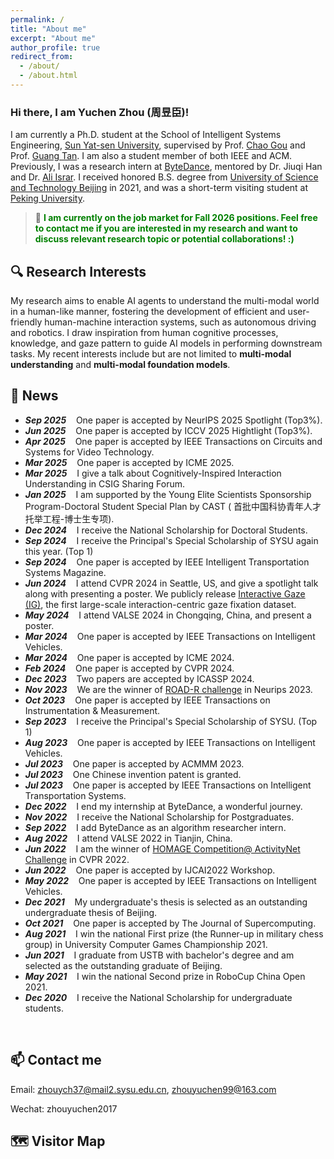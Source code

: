 ```yaml
---
permalink: /
title: "About me"
excerpt: "About me"
author_profile: true
redirect_from: 
  - /about/
  - /about.html
---
```


### Hi there, I am Yuchen Zhou (周昱臣)!

I am currently a Ph.D. student at the School of Intelligent Systems Engineering, [Sun Yat-sen University](https://www.sysu.edu.cn/), supervised by Prof. [Chao Gou](https://chaogou.github.io/) and Prof. [Guang Tan](https://ise.sysu.edu.cn/teacher/teacher01/1354976.htm). I am also a student member of both IEEE and ACM. Previously, I was a research intern at [ByteDance](https://www.bytedance.com/en/), mentored by Dr. Jiuqi Han and Dr. [Ali Israr](https://scholar.google.com/citations?hl=en&user=lo4v844AAAAJ).
I received honored B.S. degree from [University of Science and Technology Beijing](https://www.ustb.edu.cn/) in 2021, and was a short-term visiting student at [Peking University](https://www.pku.edu.cn/).


<!--Currently, my research aims to enhance AI agents' ability to understand complex interactions by simulating human cognitive processes and incorporating human knowledge, thereby facilitating more effective and user-friendly human-machine interactions.  -->


> 📣 **<font color=green>I am currently on the job market for Fall 2026 positions. Feel free to contact me if you are interested in my research and want to discuss relevant research topic or potential collaborations! :)</font>**


🔍 Research Interests
------
My research aims to enable AI agents to understand the multi-modal world in a human-like manner, fostering the development of efficient and user-friendly human-machine interaction systems, such as autonomous driving and robotics. I draw inspiration from human cognitive processes, knowledge, and gaze pattern to guide AI models in performing downstream tasks.
My recent interests include but are not limited to **multi-modal understanding** and **multi-modal foundation models**.

🌟 News
-----
* ***Sep  2025*** $~~$ One paper is accepted by NeurIPS 2025 Spotlight (Top3%).
* ***Jun  2025*** $~~$ One paper is accepted by ICCV 2025 Hightlight (Top3%).
* ***Apr  2025*** $~~$ One paper is accepted by IEEE Transactions on Circuits and Systems for Video Technology.
* ***Mar  2025*** $~~$ One paper is accepted by ICME 2025.
* ***Mar  2025*** $~~$ I give a talk about Cognitively-Inspired Interaction Understanding in CSIG Sharing Forum.
* ***Jan  2025*** $~~$ I am supported by the Young Elite Scientists Sponsorship Program-Doctoral Student Special Plan by CAST ( 首批中国科协青年人才托举工程-博士生专项).
* ***Dec  2024*** $~~$ I receive the National Scholarship for Doctoral Students.
* ***Sep  2024*** $~~$ I receive the Principal's Special Scholarship of SYSU again this year. (Top 1)
* ***Sep  2024*** $~~$ One paper is accepted by IEEE Intelligent Transportation Systems Magazine.
* ***Jun  2024*** $~~$ I attend CVPR 2024 in Seattle, US, and give a spotlight talk along with presenting a poster. We publicly release [Interactive Gaze (IG)](https://yuchen2199.github.io/Interactive-Gaze/), the first large-scale interaction-centric gaze fixation dataset.
* ***May  2024*** $~~$ I attend VALSE 2024 in Chongqing, China, and present a poster.
* ***Mar  2024*** $~~$ One paper is accepted by IEEE Transactions on Intelligent Vehicles.
* ***Mar  2024*** $~~$ One paper is accepted by ICME 2024.
* ***Feb  2024*** $~~$ One paper is accepted by CVPR 2024.
* ***Dec  2023*** $~~$ Two papers are accepted by ICASSP 2024.
* ***Nov  2023*** $~~$ We are the winner of [ROAD-R challenge](https://sites.google.com/view/road-r/winners) in Neurips 2023. 
* ***Oct  2023*** $~~$ One paper is accepted by IEEE Transactions on Instrumentation & Measurement.
* ***Sep  2023*** $~~$ I receive the Principal's Special Scholarship of SYSU. (Top 1)
* ***Aug  2023*** $~~$ One paper is accepted by IEEE Transactions on Intelligent Vehicles.
* ***Jul  2023*** $~~$ One paper is accepted by ACMMM 2023.
* ***Jul  2023*** $~~$ One Chinese invention patent is granted.
* ***Jul  2023*** $~~$ One paper is accepted by IEEE Transactions on Intelligent Transportation Systems.
* ***Dec  2022*** $~~$ I end my internship at ByteDance, a wonderful journey.
* ***Nov  2022*** $~~$ I receive the National Scholarship for Postgraduates.
* ***Sep  2022*** $~~$ I add ByteDance as an algorithm researcher intern.
* ***Aug  2022*** $~~$ I attend VALSE 2022 in Tianjin, China.
* ***Jun  2022*** $~~$ I am the winner of [HOMAGE Competition@ ActivityNet Challenge](https://www.youtube.com/watch?v=KK3SPK6iueE) in CVPR 2022.
* ***Jun  2022*** $~~$ One paper is accepted by IJCAI2022 Workshop.
* ***May  2022*** $~~$ One paper is accepted by IEEE Transactions on Intelligent Vehicles.
* ***Dec  2021*** $~~$ My undergraduate's thesis is selected as an outstanding undergraduate thesis of Beijing. 
* ***Oct  2021*** $~~$ One paper is accepted by The Journal of Supercomputing.
* ***Aug  2021*** $~~$ I win the national First prize (the Runner-up in military chess group) in University Computer Games Championship 2021.
* ***Jun  2021*** $~~$ I graduate from USTB with bachelor's degree and 
am selected as the outstanding graduate of Beijing.
* ***May  2021*** $~~$ I win the national Second prize in RoboCup China Open 2021.
* ***Dec  2020*** $~~$ I receive the National Scholarship for undergraduate students.
<br>

📫 Contact me
------
Email: zhouych37@mail2.sysu.edu.cn, zhouyuchen99@163.com

Wechat: zhouyuchen2017

🗺️ Visitor Map
------
<script type="text/javascript" src="//rf.revolvermaps.com/0/0/8.js?i=586n95ssjyp&amp;m=2&amp;c=ff0000&amp;cr1=ffffff&amp;f=arial&amp;l=33" async="async"></script>
